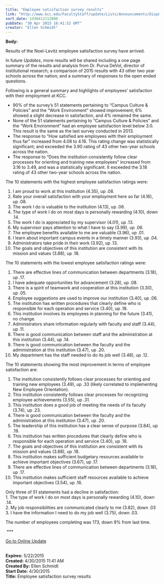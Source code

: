 ```yaml
---
title: "​Employee satisfaction survey results"
link: "http://www.kcc.edu/FacultyStaff/update/Lists/Announcements/DispForm.aspx?ID=1911"
sort_date: 1430412112000
pubDate: "30 Apr 2015 16:41:52 GMT"
creator: "Ellen Schmidt"
---
```


<div><b>Body:</b> <div class="ExternalClass38DF8436C2B647739AD21858217F7053"><p>Results of the Noel-Levitz employee satisfaction survey have arrived.</p>
<p>In future <em>Updates</em>, more results will be shared including a one page summary of the results and analysis from Dr. Purva DeVol, director of institutional research; a comparison of 2015 results with 43 other two year schools across the nation; and a summary of responses to the open ended questions. </p>
<p>Following is a general summary and highlights of employees’ satisfaction with their employment at KCC. </p>
<ul><li>90% of the survey’s 51 statements pertaining to “Campus Culture &amp; Policies” and the “Work Environment” showed improvement; 6% showed a slight decrease in satisfaction, and 4% remained the same.</li>
<li>None of the 51 statements pertaining to “Campus Culture &amp; Policies” and the “Work Environment” had an employee satisfaction level below 3.0. This result is the same as the last survey conducted in 2013.</li>
<li>The response to “How satisfied are employees with their employment thus far” increased from 4.08 to 4.16. This rating change was statistically significant; and exceeded the 3.90 rating of 43 other two-year schools across the nation.</li>
<li>The response to “Does the institution consistently follow clear processes for orienting and training new employees” increased from 3.16 to 3.49, and was a statistically significant. It exceeded the 3.18 rating of 43 other two-year schools across the nation.</li></ul>
<p>The 10 statements with the highest employee satisfaction ratings were: </p>
<ol><li>I am proud to work at this institution (4.35), up .08.</li>
<li>Rate your overall satisfaction with your employment here so far (4.16), up .08.</li>
<li>The work I do is valuable to the institution (4.13), up .06.</li>
<li>The type of work I do on most days is personally rewarding (4.10), down .14.</li>
<li>The work I do is appreciated by my supervisor (4.01), up .13.</li>
<li>My supervisor pays attention to what I have to say (3.99), up .06.</li>
<li>The employee benefits available to me are valuable (3.96), up .01.</li>
<li>I learn about important campus events in a timely manner (3.93), up .04.</li>
<li>Administrators take pride in their work (3.92), up .13.</li>
<li>The goals and objectives of this institution are consistent with its mission and values (3.88), up .18.</li></ol>
<p>The 10 statements with the lowest employee satisfaction ratings were:</p>
<ol><li>There are effective lines of communication between departments (3.18), up .17.</li>
<li>I have adequate opportunities for advancement (3.28), up .08.</li>
<li>There is a spirit of teamwork and cooperation at this institution (3.30), up .05.</li>
<li>Employee suggestions are used to improve our institution (3.40), up .06.</li>
<li>The institution has written procedures that clearly define who is responsible for each operation and service (3.40), up .18.</li>
<li>This institution involves its employees in planning for the future (3.41), no change. </li>
<li>Administrators share information regularly with faculty and staff (3.44), up .11.</li>
<li>There is good communication between staff and the administration at this institution (3.44), up .14.</li>
<li>There is good communication between the faculty and the administration at this institution (3.47), up .20.</li>
<li>My department has the staff needed to do its job well (3.48), up .12.</li></ol>
<p>The 10 statements showing the most improvement in terms of employee satisfaction are:</p>
<ol><li>The institution consistently follows clear processes for orienting and training new employees (3.49), up .33 (likely correlated to implementing New Employee Orientation).</li>
<li>This institution consistently follows clear processes for recognizing employee achievements (3.55), up .31.</li>
<li>This institution does a good job of meeting the needs of its faculty (3.74), up .23.</li>
<li>There is good communication between the faculty and the administration at this institution (3.47), up .20.</li>
<li>The leadership of this institution has a clear sense of purpose (3.84), up .19.</li>
<li>This institution has written procedures that clearly define who is responsible for each operation and service (3.40), up .18.</li>
<li>The goals and objectives of this institution are consistent with its mission and values (3.88), up .18.</li>
<li>This institution makes sufficient budgetary resources available to achieve important objectives (3.67), up .17.</li>
<li>There are effective lines of communication between departments (3.18), up .17.</li>
<li>This institution makes sufficient staff resources available to achieve important objectives (3.54), up .16.</li></ol>
<p>Only three of 51 statements had a decline in satisfaction:<br />1. The type of work I do on most days is personally rewarding (4.10), down .14.<br />2. My job responsibilities are communicated clearly to me (3.82), down .03<br />3. I have the information I need to do my job well (3.75), down .03.</p>
<p>The number of employees completing was 173, down 9% from last time. </p>
<p> ***</p>
<p><a href="/update">Go to Online Update</a><br /><br /></p></div></div>
<div><b>Expires:</b> 5/22/2015</div>
<div><b>Created:</b> 4/30/2015 11:41 AM</div>
<div><b>Created By:</b> Ellen Schmidt</div>
<div><b>Start Date:</b> 4/30/2015</div>
<div><b>Title:</b> ​Employee satisfaction survey results</div>
